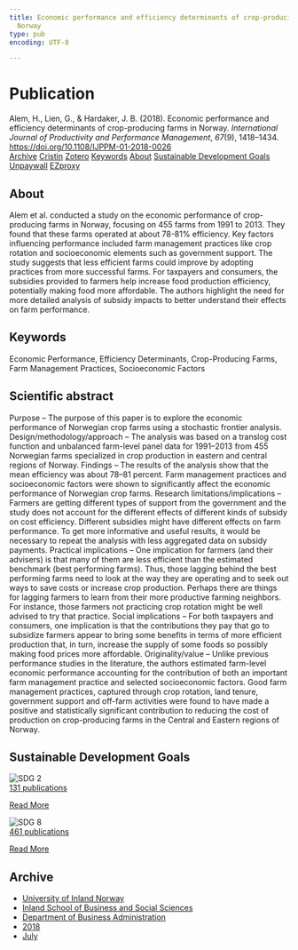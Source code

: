 ```yaml
---
title: Economic performance and efficiency determinants of crop-producing farms in
  Norway
type: pub
encoding: UTF-8

---
```

<h1>Publication</h1>
<article id="csl-bib-container-ZHYZN8LI" class="csl-bib-container">
  <div class="csl-bib-body"> <div class="csl-entry">Alem, H., Lien, G., &#38; Hardaker, J. B. (2018). Economic performance and efficiency determinants of crop-producing farms in Norway. <i>International Journal of Productivity and Performance Management</i>, <i>67</i>(9), 1418–1434. <a href="https://doi.org/10.1108/IJPPM-01-2018-0026">https://doi.org/10.1108/IJPPM-01-2018-0026</a></div> </div>
  <div class="csl-bib-buttons">
    <a href="#taxonomy-article-ZHYZN8LI" alt="archive" class="csl-bib-button">Archive</a>
    <a href="https://app.cristin.no/results/show.jsf?id=1596049" alt="Cristin" class="csl-bib-button">Cristin</a>
    <a href="http://zotero.org/groups/5881554/items/ZHYZN8LI" alt="Zotero" class="csl-bib-button">Zotero</a>
    <a href="#keywords-article-ZHYZN8LI" alt="keywords" class="csl-bib-button">Keywords</a>
    <a href="#about-article-ZHYZN8LI" alt="about_pub" class="csl-bib-button">About</a>
    <a href="#sdg-article-ZHYZN8LI" alt="sdg" class="csl-bib-button">Sustainable Development Goals</a>
    <a href="https://www.emerald.com/insight/content/doi/10.1108/IJPPM-01-2018-0026/full/pdf?title=economic-performance-and-efficiency-determinants-of-crop-producing-farms-in-norway" alt="Unpaywall" class="csl-bib-button">Unpaywall</a>
    <a href="https://www.emerald.com/insight/content/doi/10.1108/IJPPM-01-2018-0026/full/pdf?title=economic-performance-and-efficiency-determinants-of-crop-producing-farms-in-norway" alt="EZproxy" class="csl-bib-button">EZproxy</a>
  </div>
  <div id="csl-bib-meta-container-ZHYZN8LI"></div>
</article>
<div id="csl-bib-meta-ZHYZN8LI" class="csl-bib-meta">
  <article id="about-article-ZHYZN8LI" class="about_pub-article">
    <h1>About</h1>
    Alem et al. conducted a study on the economic performance of crop-producing farms in Norway, focusing on 455 farms from 1991 to 2013. They found that these farms operated at about 78-81% efficiency. Key factors influencing performance included farm management practices like crop rotation and socioeconomic elements such as government support. The study suggests that less efficient farms could improve by adopting practices from more successful farms. For taxpayers and consumers, the subsidies provided to farmers help increase food production efficiency, potentially making food more affordable. The authors highlight the need for more detailed analysis of subsidy impacts to better understand their effects on farm performance.
  </article>
  <article id="keywords-article-ZHYZN8LI" class="keywords-article">
    <h1>Keywords</h1>
    Economic Performance, Efficiency Determinants, Crop-Producing Farms, Farm Management Practices, Socioeconomic Factors
  </article>
  <article id="abstract-article-ZHYZN8LI" class="abstract-article">
    <h1>Scientific abstract</h1>
    Purpose – The purpose of this paper is to explore the economic performance of Norwegian crop farms using 
a stochastic frontier analysis. 
Design/methodology/approach – The analysis was based on a translog cost function and unbalanced 
farm-level panel data for 1991–2013 from 455 Norwegian farms specialized in crop production in eastern and 
central regions of Norway. 
Findings – The results of the analysis show that the mean efficiency was about 78–81 percent. Farm 
management practices and socioeconomic factors were shown to significantly affect the economic 
performance of Norwegian crop farms. 
Research limitations/implications – Farmers are getting different types of support from the government 
and the study does not account for the different effects of different kinds of subsidy on cost efficiency. 
Different subsidies might have different effects on farm performance. To get more informative and useful 
results, it would be necessary to repeat the analysis with less aggregated data on subsidy payments. 
Practical implications – One implication for farmers (and their advisers) is that many of them are less 
efficient than the estimated benchmark (best performing farms). Thus, those lagging behind the best 
performing farms need to look at the way they are operating and to seek out ways to save costs or increase 
crop production. Perhaps there are things for lagging farmers to learn from their more productive farming 
neighbors. For instance, those farmers not practicing crop rotation might be well advised to try that practice. 
Social implications – For both taxpayers and consumers, one implication is that the contributions they pay 
that go to subsidize farmers appear to bring some benefits in terms of more efficient production that, in turn, 
increase the supply of some foods so possibly making food prices more affordable. 
Originality/value – Unlike previous performance studies in the literature, the authors estimated farm-level 
economic performance accounting for the contribution of both an important farm management practice and 
selected socioeconomic factors. Good farm management practices, captured through crop rotation, land 
tenure, government support and off-farm activities were found to have made a positive and statistically 
significant contribution to reducing the cost of production on crop-producing farms in the Central and 
Eastern regions of Norway.
  </article>
  <article id="sdg-article-ZHYZN8LI" class="sdg-article">
    <h1>Sustainable Development Goals</h1>
    <div class="sdg-container"><div id="sdg2" class="sdg">
        <img src="{{< params subfolder >}}images/sdg/sdg02_en.png" class="image" alt="SDG 2">
        <div class="sdg-overlay">
          <a href="{{< params subfolder >}}en/archive/?sdg=2#archive" class="sdg-publication-count"><span>131</span> publications</a>
          <p><a href="https://sdgs.un.org/goals/goal2" class="sdg-read-more">Read More</a></p>
        </div>
      </div> <div id="sdg8" class="sdg">
        <img src="{{< params subfolder >}}images/sdg/sdg08_en.png" class="image" alt="SDG 8">
        <div class="sdg-overlay">
          <a href="{{< params subfolder >}}en/archive/?sdg=8#archive" class="sdg-publication-count"><span>461</span> publications</a>
          <p><a href="https://sdgs.un.org/goals/goal8" class="sdg-read-more">Read More</a></p>
        </div>
      </div></div>
  </article>
  <article id="taxonomy-article-ZHYZN8LI" class="taxonomy-article">
    <h1>Archive</h1>
    <ul>
      <li><a href="{{< params subfolder >}}en/archive/?key=3DCRN523">University of Inland Norway</a></li>
      <li><a href="{{< params subfolder >}}en/archive/?key=DU8Q9LN9">Inland School of Business and Social Sciences</a></li>
      <li><a href="{{< params subfolder >}}en/archive/?key=3IQA89I8">Department of Business Administration</a></li>
      <li><a href="{{< params subfolder >}}en/archive/?key=J22GWYYH">2018</a></li>
      <li><a href="{{< params subfolder >}}en/archive/?key=QLWYKE2U">July</a></li>
    </ul>
  </article>
</div>

